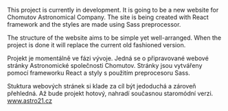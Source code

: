 This project is currently in development. It is going to be a new website for Chomutov Astronomical Company. The site is being created with React framework and the styles are made using Sass preprocessor.

The structure of the website aims to be simple yet well-arranged. When the project is done it will replace the current old fashioned version.

Projekt je momentálně ve fázi vývoje. Jedná se o připravované webové stránky Astronomické společnosti Chomutov. Stránky jsou vytvářeny pomocí frameworku React a styly s použitím preprocesoru Sass.

Stuktura webových stránek si klade za cíl být jedoduchá a zároveň přehledná. Až bude projekt hotový, nahradí současnou staromódní verzi. www.astro21.cz